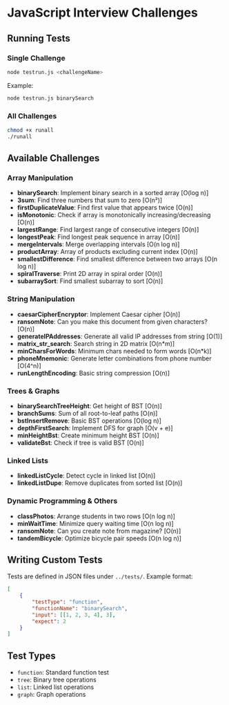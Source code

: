 # JavaScript Interview Challenges

## Running Tests

### Single Challenge
```bash
node testrun.js <challengeName>
```

Example:
```bash
node testrun.js binarySearch
```

### All Challenges
```bash
chmod +x runall
./runall
```

## Available Challenges

### Array Manipulation
- **binarySearch**: Implement binary search in a sorted array [O(log n)]
- **3sum**: Find three numbers that sum to zero [O(n²)]
- **firstDuplicateValue**: Find first value that appears twice [O(n)]
- **isMonotonic**: Check if array is monotonically increasing/decreasing [O(n)]
- **largestRange**: Find largest range of consecutive integers [O(n)]
- **longestPeak**: Find longest peak sequence in array [O(n)]
- **mergeIntervals**: Merge overlapping intervals [O(n log n)]
- **productArray**: Array of products excluding current index [O(n)]
- **smallestDifference**: Find smallest difference between two arrays [O(n log n)]
- **spiralTraverse**: Print 2D array in spiral order [O(n)]
- **subarraySort**: Find smallest subarray to sort [O(n)]

### String Manipulation
- **caesarCipherEncryptor**: Implement Caesar cipher [O(n)]
- **ransomNote**: Can you make this document from given characters? [O(n)]
- **generateIPAddresses**: Generate all valid IP addresses from string [O(1)]
- **matrix_str_search**: Search string in 2D matrix [O(n*m)]
- **minCharsForWords**: Minimum chars needed to form words [O(n*k)]
- **phoneMnemonic**: Generate letter combinations from phone number [O(4^n)]
- **runLengthEncoding**: Basic string compression [O(n)]

### Trees & Graphs
- **binarySearchTreeHeight**: Get height of BST [O(n)]
- **branchSums**: Sum of all root-to-leaf paths [O(n)]
- **bstInsertRemove**: Basic BST operations [O(log n)]
- **depthFirstSearch**: Implement DFS for graph [O(v + e)]
- **minHeightBst**: Create minimum height BST [O(n)]
- **validateBst**: Check if tree is valid BST [O(n)]

### Linked Lists
- **linkedListCycle**: Detect cycle in linked list [O(n)]
- **linkedListDupe**: Remove duplicates from sorted list [O(n)]

### Dynamic Programming & Others
- **classPhotos**: Arrange students in two rows [O(n log n)]
- **minWaitTime**: Minimize query waiting time [O(n log n)]
- **ransomNote**: Can you create note from magazine? [O(n)]
- **tandemBicycle**: Optimize bicycle pair speeds [O(n log n)]

## Writing Custom Tests

Tests are defined in JSON files under `../tests/`. Example format:
```json
[
    {
        "testType": "function",
        "functionName": "binarySearch",
        "input": [[1, 2, 3, 4], 3],
        "expect": 2
    }
]
```

## Test Types
- `function`: Standard function test
- `tree`: Binary tree operations
- `list`: Linked list operations
- `graph`: Graph operations
